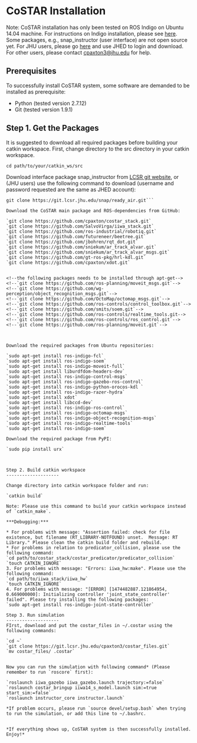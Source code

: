 CoSTAR Installation
=================

Note: CoSTAR installation has only been tested on ROS Indigo on Ubuntu 14.04 machine. For instructions on Indigo installation, please see [here](http://wiki.ros.org/indigo/Installation/Ubuntu). Some packages, e.g., snap_instructor (user interface) are not open source yet. For JHU users, please go [here](https://git.lcsr.jhu.edu/) and use JHED to login and download. For other users, please contact <cpaxton3@jhu.edu> for help. 

Prerequisites
---------------
To successfully install CoSTAR system, some software are demanded to be installed as prerequisite: 

* Python (tested version 2.7.12)
* Git (tested version 1.9.1)


Step 1. Get the Packages
---------------

It is suggested to download all required packages before building your catkin workspace. First, change directory to the src directory in your catkin workspace. 

`cd path/to/your/catkin_ws/src`

Download interface package snap_instructor from [LCSR git website](https://git.lcsr.jhu.edu/), or (JHU users) use the following command to download (username and password requested are the same as JHED account):

```git clone https://git.lcsr.jhu.edu/snap/snap_instructor.git  
git clone https://git.lcsr.jhu.edu/snap/ready_air.git```

Download the CoSTAR main package and ROS-dependencies from GitHub: 

`git clone https://github.com/cpaxton/costar_stack.git`  
`git clone https://github.com/SalvoVirga/iiwa_stack.git`  
`git clone https://github.com/ros-industrial/robotiq.git`  
`git clone https://github.com/futureneer/beetree.git`  
`git clone https://github.com/jbohren/rqt_dot.git`  
`git clone https://github.com/sniekum/ar_track_alvar.git`  
`git clone https://github.com/sniekum/ar_track_alvar_msgs.git`  
`git clone https://github.com/gt-ros-pkg/hrl-kdl.git`  
`git clone https://github.com/cpaxton/xdot.git`  


<!--the following packages needs to be installed through apt-get-->
<!--`git clone https://github.com/ros-planning/moveit_msgs.git`-->
<!--`git clone https://github.com/wg-perception/object_recognition_msgs.git`-->
<!--`git clone https://github.com/OctoMap/octomap_msgs.git`-->
<!--`git clone https://github.com/ros-controls/control_toolbox.git`-->
<!--`git clone https://github.com/smits/soem.git`-->
<!--`git clone https://github.com/ros-controls/realtime_tools.git--> 
<!--`git clone https://github.com/ros-controls/ros_control.git`--> 
<!--`git clone https://github.com/ros-planning/moveit.git`-->



Download the required packages from Ubuntu repositories: 

`sudo apt-get install ros-indigo-fcl`  
`sudo apt-get install ros-indigo-soem`  
`sudo apt-get install ros-indigo-moveit-full`  
`sudo apt-get install liburdfdom-headers-dev`  
`sudo apt-get install ros-indigo-control-msgs`  
`sudo apt-get install ros-indigo-gazebo-ros-control`  
`sudo apt-get install ros-indigo-python-orocos-kdl `  
`sudo apt-get install ros-indigo-razer-hydra`  
`sudo apt-get install xdot`  
`sudo apt-get install libccd-dev`  
`sudo apt-get install ros-indigo-ros-control`  
`sudo apt-get install ros-indigo-octomap-msgs`  
`sudo apt-get install ros-indigo-object-recognition-msgs`  
`sudo apt-get install ros-indigo-realtime-tools`  
`sudo apt-get install ros-indigo-soem`  

Download the required package from PyPI:

`sudo pip install urx`



Step 2. Build catkin workspace
--------------------

Change directory into catkin workspace folder and run:

`catkin build`
 
Note: Please use this command to build your catkin workspace instead of `catkin_make`.

***Debugging:***

* For problems with message: "Assertion failed: check for file existence, but filename (RT_LIBRARY-NOTFOUND) unset.  Message: RT Library." Please clean the catkin build folder and rebuild.  
* For problems in relation to predicator_collision, please use the following command:  
`cd path/to/costar_stack/costar_predicator/predicator_collision`  
`touch CATKIN_IGNORE`
3. For problems with message: "Errors: iiwa_hw:make". Please use the following command:
`cd path/to/iiwa_stack/iiwa_hw`  
`touch CATKIN_IGNORE`
4. For problems with message: "[ERROR] [1474482887.121864954, 0.669000000]: Initializing controller 'joint_state_controller' failed". Please try installing the following packages:  
`sudo apt-get install ros-indigo-joint-state-controller`

Step 3. Run simulation
--------------------
FIrst, download and put the costar_files in ~/.costar using the following commands:

`cd ~`  
`git clone https://git.lcsr.jhu.edu/cpaxton3/costar_files.git`  
`mv costar_files/ .costar`


Now you can run the simulation with following command* (Please remember to run `roscore` first):

`roslaunch iiwa_gazebo iiwa_gazebo.launch trajectory:=false`  
`roslaunch costar_bringup iiwa14_s_model.launch sim:=true start_sim:=false`  
`roslaunch instructor_core instructor.launch`

*If problem occurs, please run `source devel/setup.bash` when trying to run the simulation, or add this line to ~/.bashrc. 


*If everything shows up, CoSTAR system is then successfully installed. Enjoy!*

